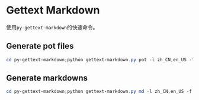 # Gettext Markdown

使用`py-gettext-markdown`的快速命令。

## Generate pot files
```powershell
cd py-gettext-markdown;python gettext-markdown.py pot -l zh_CN,en_US -f ../ -c true;cd ../;
```

## Generate markdowns
```powershell
cd py-gettext-markdown;python gettext-markdown.py md -l zh_CN,en_US -f ../ -c true;cd ../;
```